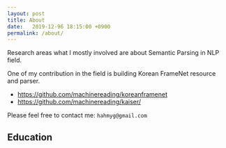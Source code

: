 ```yaml
---
layout: post
title: About
date:   2019-12-96 18:15:00 +0900
permalink: /about/
---
```


Research areas what I mostly involved are about Semantic Parsing in NLP field. 

One of my contribution in the field is building Korean FrameNet resource and parser.
- https://github.com/machinereading/koreanframenet
- https://github.com/machinereading/kaiser/

Please feel free to contact me: `hahmyg@gmail.com`


## Education
